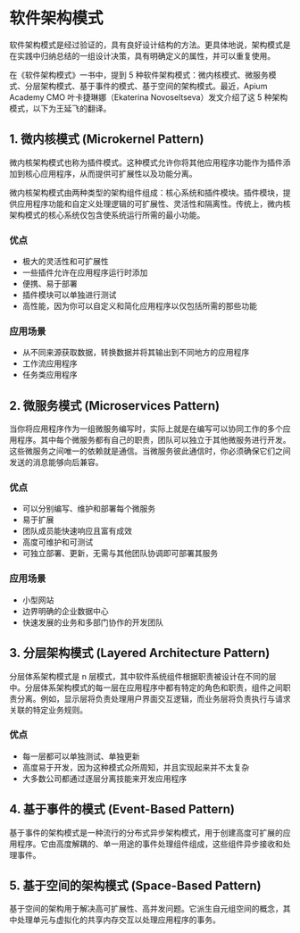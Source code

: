 # 软件架构模式

软件架构模式是经过验证的，具有良好设计结构的方法。更具体地说，架构模式是在实践中归纳总结的一组设计决策，具有明确定义的属性，并可以重复使用。

在《软件架构模式》一书中，提到 5 种软件架构模式：微内核模式、微服务模式、分层架构模式、基于事件的模式、基于空间的架构模式。最近，Apium Academy CMO 叶卡捷琳娜（Ekaterina Novoseltseva）发文介绍了这 5 种架构模式，以下为王延飞的翻译。

## 1. 微内核模式 (Microkernel Pattern)

微内核架构模式也称为插件模式。这种模式允许你将其他应用程序功能作为插件添加到核心应用程序，从而提供可扩展性以及功能分离。

微内核架构模式由两种类型的架构组件组成：核心系统和插件模块。插件模块，提供应用程序功能和自定义处理逻辑的可扩展性、灵活性和隔离性。传统上，微内核架构模式的核心系统仅包含使系统运行所需的最小功能。

### 优点
- 极大的灵活性和可扩展性
- 一些插件允许在应用程序运行时添加
- 便携、易于部署
- 插件模块可以单独进行测试
- 高性能，因为你可以自定义和简化应用程序以仅包括所需的那些功能

### 应用场景
- 从不同来源获取数据，转换数据并将其输出到不同地方的应用程序
- 工作流应用程序
- 任务类应用程序

## 2. 微服务模式 (Microservices Pattern)

当你将应用程序作为一组微服务编写时，实际上就是在编写可以协同工作的多个应用程序。其中每个微服务都有自己的职责，团队可以独立于其他微服务进行开发。这些微服务之间唯一的依赖就是通信。当微服务彼此通信时，你必须确保它们之间发送的消息能够向后兼容。

### 优点
- 可以分别编写、维护和部署每个微服务
- 易于扩展
- 团队成员能快速响应且富有成效
- 高度可维护和可测试
- 可独立部署、更新，无需与其他团队协调即可部署其服务

### 应用场景
- 小型网站
- 边界明确的企业数据中心
- 快速发展的业务和多部门协作的开发团队

## 3. 分层架构模式 (Layered Architecture Pattern)

分层体系架构模式是 n 层模式，其中软件系统组件根据职责被设计在不同的层中。分层体系架构模式的每一层在应用程序中都有特定的角色和职责，组件之间职责分离。例如，显示层将负责处理用户界面交互逻辑，而业务层将负责执行与请求关联的特定业务规则。

### 优点
- 每一层都可以单独测试、单独更新
- 高度易于开发，因为这种模式众所周知，并且实现起来并不太复杂
- 大多数公司都通过逐层分离技能来开发应用程序

## 4. 基于事件的模式 (Event-Based Pattern)

基于事件的架构模式是一种流行的分布式异步架构模式，用于创建高度可扩展的应用程序。它由高度解耦的、单一用途的事件处理组件组成，这些组件异步接收和处理事件。

## 5. 基于空间的架构模式 (Space-Based Pattern)

基于空间的架构用于解决高可扩展性、高并发问题。它派生自元组空间的概念，其中处理单元与虚拟化的共享内存交互以处理应用程序的事务。
